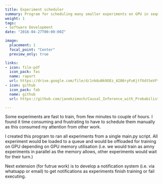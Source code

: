 ```yaml
---
title: Experiment scheduler
summary: Program for scheduling many smaller experiments on GPU in sequence.  
weight: 1
tags:
- Software Development
date: "2016-04-27T00:00:00Z"

image:
  placement: 1
  focal_point: "Center"
  preview_only: true

links:
- icon: file-pdf
  icon_pack: fas
  name: raport
  url: https://drive.google.com/file/d/1nk6uNk9OEz_AIB0ryFuKjtfXdt5eVFtR/view
- icon: github
  icon_pack: fab
  name: github
  url: https://github.com/janekzimoch/Causal_Inference_with_Probabilistic_Modelling/blob/main/L48Project.ipynb

---
```


Some experiments are fast to train, from few minutes to couple of hours. I found it time consuming and frustrating to have to schedule them manually as this consumed my attention from other work. 

I created this program to ran all experiments from a single main.py script. All experiment would be loaded to a queue and would be offloaded for training on GPU depending on GPU memory utilisation (i.e. we would train as amny experiments in parallel as the memory allows, other experiments would wait for their turn.)

Next extension (for futrue work) is to develop a notification system (i.e. via whatsapp or email) to get notifications as experiments finish training or fail executing. 
